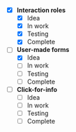 - [X] **Interaction roles**
    - [X] Idea
    - [X] In work
    - [X] Testing
    - [X] Complete
- [ ] **User-made forms**
    - [X] Idea
    - [ ] In work
    - [ ] Testing
    - [ ] Complete
- [ ] **Click-for-info**
    - [ ] Idea
    - [ ] In work
    - [ ] Testing
    - [ ] Complete
